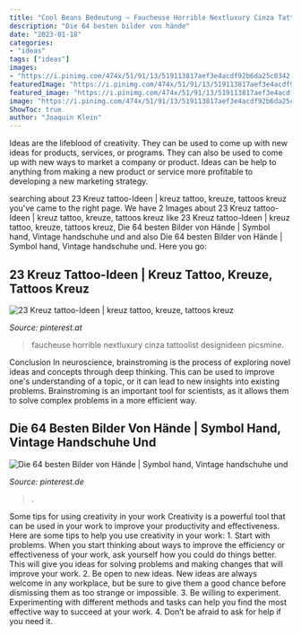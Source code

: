 ```yaml
---
title: "Cool Beans Bedeutung ~ Faucheuse Horrible Nextluxury Cinza Tattoolist Designideen Picsmine"
description: "Die 64 besten bilder von hände"
date: "2023-01-18"
categories:
- "ideas"
tags: ["ideas"]
images:
- "https://i.pinimg.com/474x/51/91/13/519113817aef3e4acdf92b6da25c0342.jpg?nii=t"
featuredImage: "https://i.pinimg.com/474x/51/91/13/519113817aef3e4acdf92b6da25c0342.jpg?nii=t"
featured_image: "https://i.pinimg.com/474x/51/91/13/519113817aef3e4acdf92b6da25c0342.jpg?nii=t"
image: "https://i.pinimg.com/474x/51/91/13/519113817aef3e4acdf92b6da25c0342.jpg?nii=t"
ShowToc: true
author: "Joaquin Klein"
---
```



Ideas are the lifeblood of creativity. They can be used to come up with new ideas for products, services, or programs. They can also be used to come up with new ways to market a company or product. Ideas can be help to anything from making a new product or service more profitable to developing a new marketing strategy.

	

		
searching about 23 Kreuz tattoo-Ideen | kreuz tattoo, kreuze, tattoos kreuz you've came to the right page. We have 2 Images about 23 Kreuz tattoo-Ideen | kreuz tattoo, kreuze, tattoos kreuz like 23 Kreuz tattoo-Ideen | kreuz tattoo, kreuze, tattoos kreuz, Die 64 besten Bilder von Hände | Symbol hand, Vintage handschuhe und and also Die 64 besten Bilder von Hände | Symbol hand, Vintage handschuhe und. Here you go:
		
    
## 23 Kreuz Tattoo-Ideen | Kreuz Tattoo, Kreuze, Tattoos Kreuz

<img loading=lazy src="https://i.pinimg.com/474x/51/91/13/519113817aef3e4acdf92b6da25c0342.jpg?nii=t" onerror="this.onerror=null;this.src='https://tse1.mm.bing.net/th?id=OIP.5VXZbKaac-5MCpU4bFy7dgAAAA&amp;pid=15.1';" alt="23 Kreuz tattoo-Ideen | kreuz tattoo, kreuze, tattoos kreuz">

_Source: pinterest.at_

>faucheuse horrible nextluxury cinza tattoolist designideen picsmine. 

	

Conclusion
In neuroscience, brainstroming is the process of exploring novel ideas and concepts through deep thinking. This can be used to improve one's understanding of a topic, or it can lead to new insights into existing problems. Brainstroming is an important tool for scientists, as it allows them to solve complex problems in a more efficient way.

    
## Die 64 Besten Bilder Von Hände | Symbol Hand, Vintage Handschuhe Und

<img loading=lazy src="https://i.pinimg.com/474x/6b/53/29/6b5329a729f56ae382cc94e6e03f1413--palmistry-festivus.jpg" onerror="this.onerror=null;this.src='https://tse2.mm.bing.net/th?id=OIP.Es5Lw8AJJbCwGSVhqytljAAAAA&amp;pid=15.1';" alt="Die 64 besten Bilder von Hände | Symbol hand, Vintage handschuhe und">

_Source: pinterest.de_

>. 

	

Some tips for using creativity in your work
Creativity is a powerful tool that can be used in your work to improve your productivity and effectiveness. Here are some tips to help you use creativity in your work: 1. Start with problems. When you start thinking about ways to improve the efficiency or effectiveness of your work, ask yourself how you could do things better. This will give you ideas for solving problems and making changes that will improve your work. 2. Be open to new ideas. New ideas are always welcome in any workplace, but be sure to give them a good chance before dismissing them as too strange or impossible. 3. Be willing to experiment. Experimenting with different methods and tasks can help you find the most effective way to succeed at your work. 4. Don’t be afraid to ask for help if you need it.

